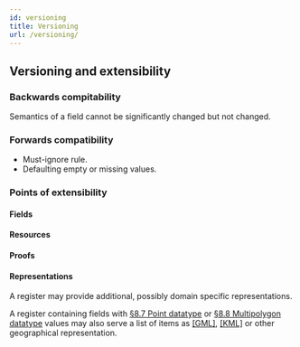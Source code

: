 ```yaml
---
id: versioning
title: Versioning
url: /versioning/
---
```


## Versioning and extensibility

### Backwards compitability

Semantics of a field cannot be significantly changed but not changed.

### Forwards compatibility

* Must-ignore rule.
* Defaulting empty or missing values.

### Points of extensibility

#### Fields

#### Resources

#### Proofs

#### Representations

A register may provide additional, possibly domain specific representations.

A register containing fields with <a href="#point-datatype">§8.7 Point
datatype</a> or <a href="#multipolygon-datatype">§8.8 Multipolygon
datatype</a> values may also serve a list of items as <a
data-link-type="biblio" href="#biblio-gml">[GML]</a>, <a
data-link-type="biblio" href="#biblio-kml">[KML]</a> or other geographical
representation.


